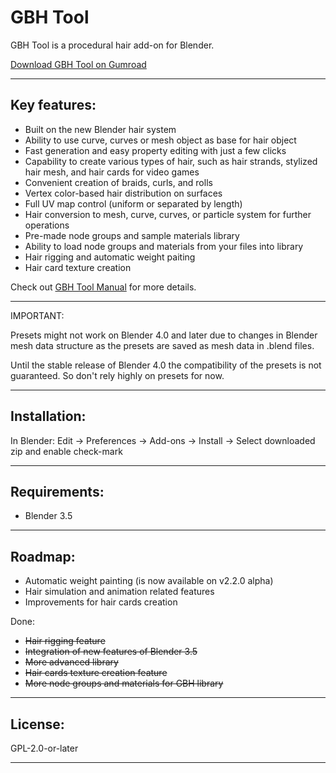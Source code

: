 # GBH Tool

GBH Tool is a procedural hair add-on for Blender.

[Download GBH Tool on Gumroad](https://gixo.gumroad.com/l/GBHTool)

---

## Key features:

- Built on the new Blender hair system
- Ability to use curve, curves or mesh object as base for hair object
- Fast generation and easy property editing with just a few clicks
- Capability to create various types of hair, such as hair strands, stylized hair mesh, and hair cards for video games
- Convenient creation of braids, curls, and rolls
- Vertex color-based hair distribution on surfaces
- Full UV map control (uniform or separated by length)
- Hair conversion to mesh, curve, curves, or particle system for further operations
- Pre-made node groups and sample materials library
- Ability to load node groups and materials from your files into library
- Hair rigging and automatic weight paiting
- Hair card texture creation

Check out [GBH Tool Manual](https://notgixo.github.io/GBHToolDocs/) for more details.

---

IMPORTANT:

Presets might not work on Blender 4.0 and later due to changes in Blender mesh data structure as the presets are saved as mesh data in .blend files.

Until the stable release of Blender 4.0 the compatibility of the presets is not guaranteed. So don't rely highly on presets for now.

---

## Installation:

In Blender: Edit -> Preferences -> Add-ons -> Install -> Select downloaded zip and enable check-mark

---

## Requirements:

- Blender 3.5

--- 

## Roadmap:

- Automatic weight painting (is now available on v2.2.0 alpha)
- Hair simulation and animation related features
- Improvements for hair cards creation

Done:

- ~~Hair rigging feature~~
- ~~Integration of new features of Blender 3.5~~
- ~~More advanced library~~
- ~~Hair cards texture creation feature~~
- ~~More node groups and materials for GBH library~~

---

## License:

GPL-2.0-or-later

---

